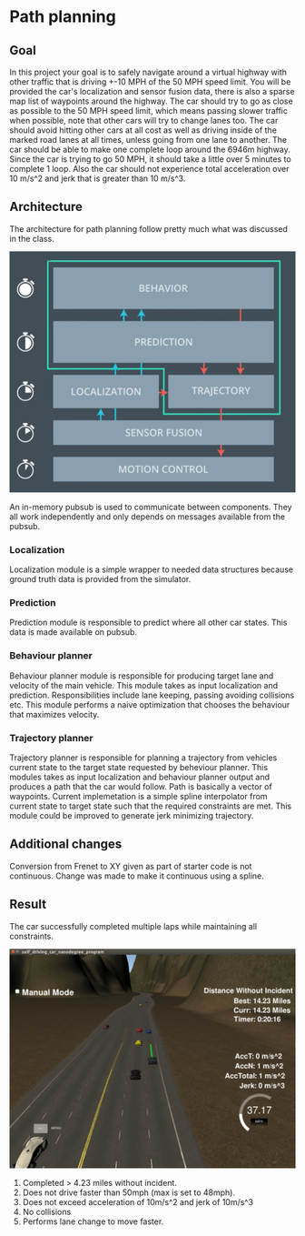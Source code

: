 # Path planning

## Goal
In this project your goal is to safely navigate around a virtual highway with other traffic that is driving +-10 MPH of the 50 MPH speed limit. You will be provided the car's localization and sensor fusion data, there is also a sparse map list of waypoints around the highway. The car should try to go as close as possible to the 50 MPH speed limit, which means passing slower traffic when possible, note that other cars will try to change lanes too. The car should avoid hitting other cars at all cost as well as driving inside of the marked road lanes at all times, unless going from one lane to another. The car should be able to make one complete loop around the 6946m highway. Since the car is trying to go 50 MPH, it should take a little over 5 minutes to complete 1 loop. Also the car should not experience total acceleration over 10 m/s^2 and jerk that is greater than 10 m/s^3.

## Architecture
The architecture for path planning follow pretty much what was discussed in the class.

![](assets/architecture.png)

An in-memory pubsub is used to communicate between components. They all work independently and only depends on messages available from the pubsub.

### Localization
Localization module is a simple wrapper to needed data structures because ground truth data is provided from the simulator.

### Prediction
Prediction module is responsible to predict where all other car states. This data is made available on pubsub.

### Behaviour planner
Behaviour planner module is responsible for producing target lane and velocity of the main vehicle. This module takes as input localization and prediction. Responsibilities include lane keeping, passing avoiding collisions etc. This module performs a naive optimization that chooses the behaviour that maximizes velocity.

### Trajectory planner
Trajectory planner is responsible for planning a trajectory from vehicles current state to the target state requested by beheviour planner. This modules takes as input localization and behaviour planner output and produces a path that the car would follow. Path is basically a vector of waypoints. Current implemetation is a simple spline interpolator from current state to target state such that the required constraints are met. This module could be improved to generate jerk minimizing trajectory.

## Additional changes
Conversion from Frenet to XY given as part of starter code is not continuous. Change was made to make it continuous using a spline.

## Result

The car successfully completed multiple laps while maintaining all constraints.

![](assets/result.png)

1. Completed > 4.23 miles without incident.
2. Does not drive faster than 50mph (max is set to 48mph).
3. Does not exceed acceleration of 10m/s^2 and jerk of 10m/s^3
4. No collisions
5. Performs lane change to move faster. 

